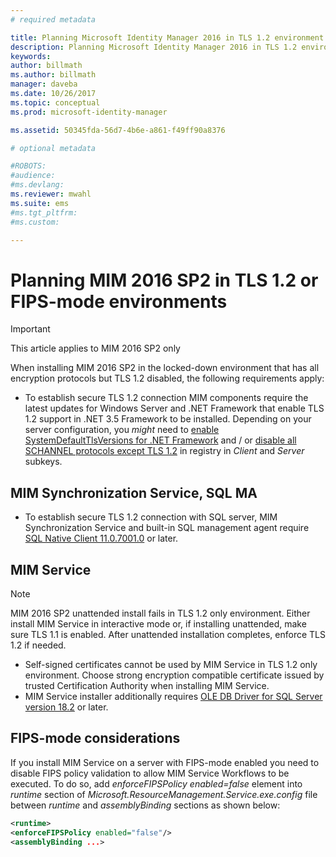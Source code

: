 ```yaml
---
# required metadata

title: Planning Microsoft Identity Manager 2016 in TLS 1.2 environment | Microsoft Docs
description: Planning Microsoft Identity Manager 2016 in TLS 1.2 environment
keywords:
author: billmath
ms.author: billmath
manager: daveba
ms.date: 10/26/2017
ms.topic: conceptual
ms.prod: microsoft-identity-manager

ms.assetid: 50345fda-56d7-4b6e-a861-f49ff90a8376

# optional metadata

#ROBOTS:
#audience:
#ms.devlang:
ms.reviewer: mwahl
ms.suite: ems
#ms.tgt_pltfrm:
#ms.custom:

---
```


# Planning MIM 2016 SP2 in TLS 1.2 or FIPS-mode environments


> [!IMPORTANT]
> This article applies to MIM 2016 SP2 only

When installing MIM 2016 SP2 in the locked-down environment that has all encryption protocols but TLS 1.2 disabled, the following requirements apply:
- To establish secure TLS 1.2 connection MIM components require the latest updates for Windows Server and .NET Framework that enable TLS 1.2 support in .NET 3.5 Framework to be installed. Depending on your server configuration, you *might* need to [enable SystemDefaultTlsVersions for .NET Framework](https://support.microsoft.com/help/3154520/support-for-tls-system-default-versions-included-in-the-net-framework) and / or [disable all SCHANNEL protocols except TLS 1.2](https://docs.microsoft.com/windows-server/security/tls/tls-registry-settings) in registry in *Client* and *Server* subkeys.

## MIM Synchronization Service, SQL MA

- To establish secure TLS 1.2 connection with SQL server, MIM Synchronization Service and built-in SQL management agent require [SQL Native Client 11.0.7001.0](https://www.microsoft.com/download/details.aspx?id=50402) or later.

## MIM Service
   >[!NOTE]
   >MIM 2016 SP2 unattended install fails in TLS 1.2 only environment. Either install MIM Service in interactive mode or, if installing unattended, make sure TLS 1.1 is enabled. After unattended installation completes, enforce TLS 1.2 if needed.

- Self-signed certificates cannot be used by MIM Service in TLS 1.2 only environment. Choose strong encryption compatible certificate issued by trusted Certification Authority when installing MIM Service.
- MIM Service installer additionally requires [OLE DB Driver for SQL Server version 18.2](https://www.microsoft.com/download/details.aspx?id=56730) or later.

## FIPS-mode considerations

If you install MIM Service on a server with FIPS-mode enabled you need to disable FIPS policy validation to allow MIM Service Workflows to be executed. To do so, add *enforceFIPSPolicy enabled=false* element into *runtime* section of *Microsoft.ResourceManagement.Service.exe.config* file between *runtime* and *assemblyBinding* sections as shown below:

```XML
<runtime>
<enforceFIPSPolicy enabled="false"/>
<assemblyBinding ...>
```    
